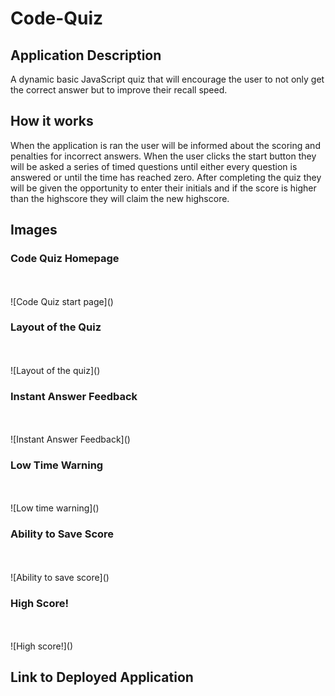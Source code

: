 # Code-Quiz

## Application Description

A dynamic basic JavaScript quiz that will encourage the user to not only get the correct answer but to improve their recall speed.

## How it works

When the application is ran the user will be informed about the scoring and penalties for incorrect answers. When the user clicks the start button they will be asked a series of timed questions until either every question is answered or until the time has reached zero. After completing the quiz they will be given the opportunity to enter their initials and if the score is higher than the highscore they will claim the new highscore.

## Images

### Code Quiz Homepage
</br>
</br>
![Code Quiz start page]()

### Layout of the Quiz
</br>
</br>
![Layout of the quiz]()

### Instant Answer Feedback
</br>
</br>
![Instant Answer Feedback]()

### Low Time Warning
</br>
</br>
![Low time warning]()

### Ability to Save Score
</br>
</br>
![Ability to save score]()

### High Score!
</br>
</br>
![High score!]()


## Link to Deployed Application

